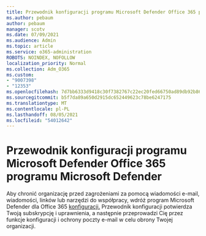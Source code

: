 ```yaml
---
title: Przewodnik konfiguracji programu Microsoft Defender Office 365 programu Microsoft Defender
ms.author: pebaum
author: pebaum
manager: scotv
ms.date: 07/09/2021
ms.audience: Admin
ms.topic: article
ms.service: o365-administration
ROBOTS: NOINDEX, NOFOLLOW
localization_priority: Normal
ms.collection: Adm_O365
ms.custom:
- "9007398"
- "12353"
ms.openlocfilehash: 7d7bb6333d9418c30f7382767c22ec20fed66750ad89db92b86a6981bf55487d
ms.sourcegitcommit: b5f7da89a650d2915dc652449623c78be6247175
ms.translationtype: MT
ms.contentlocale: pl-PL
ms.lasthandoff: 08/05/2021
ms.locfileid: "54012642"
---
```

# <a name="microsoft-defender-for-office-365-setup-guide"></a>Przewodnik konfiguracji programu Microsoft Defender Office 365 programu Microsoft Defender

Aby chronić organizację przed zagrożeniami za pomocą wiadomości e-mail, wiadomości, linków lub narzędzi do współpracy, wdróż program Microsoft Defender dla Office 365 [konfiguracji.](https://admin.microsoft.com/adminportal/home#/modernonboarding/office365advancedthreatprotectionadvisor) Przewodnik konfiguracji potwierdza Twoją subskrypcję i uprawnienia, a następnie przeprowadzi Cię przez funkcje konfiguracji i ochrony poczty e-mail w celu obrony Twojej organizacji.